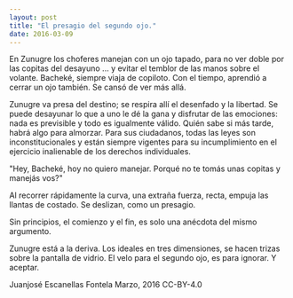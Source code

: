 ```yaml
---
layout: post
title: "El presagio del segundo ojo."
date: 2016-03-09
---
```


En Zunugre los choferes manejan con un ojo tapado, para no ver doble por
las copitas del desayuno ... y evitar el temblor de las manos sobre el volante. Bacheké, siempre viaja de copiloto. Con el tiempo, aprendió a cerrar un ojo también. Se cansó de ver más allá. 

Zunugre va presa del destino; se respira allí el desenfado y la
libertad. Se puede desayunar lo que a uno le dé la gana y disfrutar de
las emociones: nada es previsible y todo es igualmente válido. Quién
sabe si más tarde, habrá algo para almorzar. Para sus ciudadanos, todas
las leyes son inconstitucionales y están siempre vigentes para su
incumplimiento en el ejercicio inalienable de los derechos individuales.

"Hey, Bacheké, hoy no quiero manejar. Porqué no te tomás unas copitas y manejás vos?"

Al recorrer rápidamente la curva, una extraña fuerza, recta, empuja las
llantas de costado. Se deslizan, como un presagio. 

Sin principios, el comienzo y el fin, es solo una anécdota del mismo
argumento. 

Zunugre está a la deriva.  Los ideales en tres dimensiones, se hacen
trizas sobre la pantalla de vidrio.  El velo para el segundo ojo, es
para ignorar. Y aceptar.

Juanjosé Escanellas Fontela
Marzo, 2016
CC-BY-4.0
